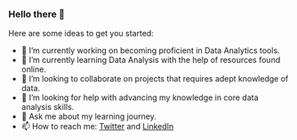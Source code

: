 ### Hello there 👋
Here are some ideas to get you started:
- 🔭 I’m currently working on becoming proficient in Data Analytics tools. 
- 🌱 I’m currently learning Data Analysis with the help of resources found online.
- 👯 I’m looking to collaborate on projects that requires adept knowledge of data.
- 🤔 I’m looking for help with advancing my knowledge in core data analysis skills.
- 💬 Ask me about my learning journey.
- 📫 How to reach me: <a href="twitter.com/AdeboyzoL">Twitter</a> and
<a href="https://www.linkedin.com/in/adebola-balogun-006553190">LinkedIn</a> 
